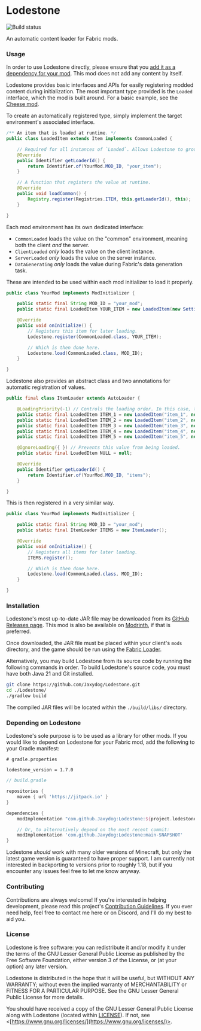 <!-- modrinth_exclude.start -->
# Lodestone

![Build status](https://github.com/Jaxydog/Lodestone/actions/workflows/build.yml/badge.svg)

<!-- modrinth_exclude.end -->
An automatic content loader for Fabric mods.

### Usage

In order to use Lodestone directly,
please ensure that you [add it as a dependency for your mod](#depending-on-lodestone).
This mod does not add any content by itself.

Lodestone provides basic interfaces and APIs for
easily registering modded content during initialization.
The most important type provided is the `Loaded` interface,
which the mod is built around.
For a basic example, see the [Cheese mod](https://github.com/Jaxydog/Cheese).

To create an automatically registered type,
simply implement the target environment's associated interface.

```java
/** An item that is loaded at runtime. */
public class LoadedItem extends Item implements CommonLoaded {

    // Required for all instances of `Loaded`. Allows Lodestone to group registered values by mod identifier.
    @Override
    public Identifier getLoaderId() {
        return Identifier.of(YourMod.MOD_ID, "your_item");
    }

    // A function that registers the value at runtime.
    @Override
    public void loadCommon() {
        Registry.register(Registries.ITEM, this.getLoaderId(), this);
    }

}
```

Each mod environment has its own dedicated interface:

- `CommonLoaded` loads the value on the "common" environment, meaning both the client *and* the server.
- `ClientLoaded` *only* loads the value on the client instance.
- `ServerLoaded` *only* loads the value on the server instance.
- `DataGenerating` *only* loads the value during Fabric's data generation task.

These are intended to be used within each mod initializer to load it properly.

```java
public class YourMod implements ModInitializer {

    public static final String MOD_ID = "your_mod";
    public static final LoadedItem YOUR_ITEM = new LoadedItem(new Settings());

    @Override
    public void onInitialize() {
        // Registers this item for later loading.
        Lodestone.register(CommonLoaded.class, YOUR_ITEM);

        // Which is then done here.
        Lodestone.load(CommonLoaded.class, MOD_ID);
    }

}
```

Lodestone also provides an abstract class and two annotations for automatic registration of values.

```java
public final class ItemLoader extends AutoLoader {

    @LoadingPriority(-1) // Controls the loading order. In this case, this loads last.
    public static final LoadedItem ITEM_1 = new LoadedItem("item_1", new Settings());
    public static final LoadedItem ITEM_2 = new LoadedItem("item_2", new Settings());
    public static final LoadedItem ITEM_3 = new LoadedItem("item_3", new Settings());
    public static final LoadedItem ITEM_4 = new LoadedItem("item_4", new Settings());
    public static final LoadedItem ITEM_5 = new LoadedItem("item_5", new Settings());

    @IgnoreLoading({ }) // Prevents this value from being loaded.
    public static final LoadedItem NULL = null;

    @Override
    public Identifier getLoaderId() {
        return Identifier.of(YourMod.MOD_ID, "items");
    }

}
```

This is then registered in a very similar way.

```java
public class YourMod implements ModInitializer {

    public static final String MOD_ID = "your_mod";
    public static final ItemLoader ITEMS = new ItemLoader();

    @Override
    public void onInitialize() {
        // Registers all items for later loading.
        ITEMS.register();

        // Which is then done here.
        Lodestone.load(CommonLoaded.class, MOD_ID);
    }

}
```
<!-- modrinth_exclude.start -->
### Installation

Lodestone's most up-to-date JAR file may be downloaded from
its [GitHub Releases page](https://github.com/Jaxydog/Lodestone/releases).
This mod is also be available on [Modrinth](https://modrinth.com/mod/lodestone-lib),
if that is preferred.

Once downloaded,
the JAR file must be placed within your client's `mods` directory,
and the game should be run using the [Fabric Loader](https://fabricmc.net/).

Alternatively,
you may build Lodestone from its source code by running the following commands in order.
To build Lodestone's source code,
you must have both Java 21 and Git installed.

```sh
git clone https://github.com/Jaxydog/Lodestone.git
cd ./Lodestone/
./gradlew build
```

The compiled JAR files will be located within the `./build/libs/` directory.
<!-- modrinth_exclude.end -->
### Depending on Lodestone

Lodestone's sole purpose is to be used as a library for other mods.
If you would like to depend on Lodestone for your Fabric mod,
add the following to your Gradle manifest:

```properties
# gradle.properties

lodestone_version = 1.7.0
```

```groovy
// build.gradle

repositories {
    maven { url 'https://jitpack.io' }
}

dependencies {
    modImplementation "com.github.Jaxydog:Lodestone:${project.lodestone_version}"

    // Or, to alternatively depend on the most recent commit:
    modImplementation 'com.github.Jaxydog:Lodestone:main-SNAPSHOT'
}
```

Lodestone *should* work with many older versions of Minecraft,
but only the latest game version is guaranteed to have proper support.
I am currently not interested in backporting to versions prior to roughly 1.18,
but if you encounter any issues feel free to let me know anyway.
<!-- modrinth_exclude.start -->
### Contributing

Contributions are always welcome!
If you're interested in helping development,
please read this project's [Contribution Guidelines](docs/CONTRIBUTING.md).
If you ever need help,
feel free to contact me here or on Discord,
and I'll do my best to aid you.

### License

Lodestone is free software:
you can redistribute it and/or modify it under the terms of
the GNU Lesser General Public License as published by the Free Software Foundation,
either version 3 of the License, or (at your option) any later version.

Lodestone is distributed in the hope that it will be useful,
but WITHOUT ANY WARRANTY;
without even the implied warranty of MERCHANTABILITY or FITNESS FOR A PARTICULAR PURPOSE.
See the GNU Lesser General Public License for more details.

You should have received a copy of the GNU Lesser General Public License along with Lodestone
(located within [LICENSE](./LICENSE)).
If not,
see <[https://www.gnu.org/licenses/](https://www.gnu.org/licenses/)>.
<!-- modrinth_exclude.end -->
